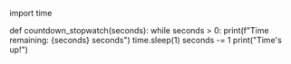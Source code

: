 import time

def countdown_stopwatch(seconds):
    while seconds > 0:
        print(f"Time remaining: {seconds} seconds")
        time.sleep(1)
        seconds -= 1
    print("Time's up!")


  
